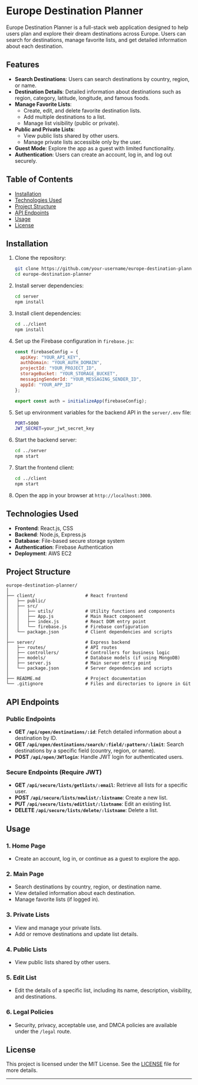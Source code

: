 # Europe Destination Planner

Europe Destination Planner is a full-stack web application designed to help users plan and explore their dream destinations across Europe. Users can search for destinations, manage favorite lists, and get detailed information about each destination.

## Features

- **Search Destinations**: Users can search destinations by country, region, or name.
- **Destination Details**: Detailed information about destinations such as region, category, latitude, longitude, and famous foods.
- **Manage Favorite Lists**:
  - Create, edit, and delete favorite destination lists.
  - Add multiple destinations to a list.
  - Manage list visibility (public or private).
- **Public and Private Lists**: 
  - View public lists shared by other users.
  - Manage private lists accessible only by the user.
- **Guest Mode**: Explore the app as a guest with limited functionality.
- **Authentication**: Users can create an account, log in, and log out securely.

## Table of Contents

- [Installation](#installation)
- [Technologies Used](#technologies-used)
- [Project Structure](#project-structure)
- [API Endpoints](#api-endpoints)
- [Usage](#usage)
- [License](#license)

## Installation

1. Clone the repository:

    ```bash
    git clone https://github.com/your-username/europe-destination-planner.git
    cd europe-destination-planner
    ```

2. Install server dependencies:

    ```bash
    cd server
    npm install
    ```

3. Install client dependencies:

    ```bash
    cd ../client
    npm install
    ```

4. Set up the Firebase configuration in `firebase.js`:

    ```javascript
    const firebaseConfig = {
      apiKey: "YOUR_API_KEY",
      authDomain: "YOUR_AUTH_DOMAIN",
      projectId: "YOUR_PROJECT_ID",
      storageBucket: "YOUR_STORAGE_BUCKET",
      messagingSenderId: "YOUR_MESSAGING_SENDER_ID",
      appId: "YOUR_APP_ID"
    };

    export const auth = initializeApp(firebaseConfig);
    ```

5. Set up environment variables for the backend API in the `server/.env` file:

    ```bash
    PORT=5000
    JWT_SECRET=your_jwt_secret_key
    ```

6. Start the backend server:

    ```bash
    cd ../server
    npm start
    ```

7. Start the frontend client:

    ```bash
    cd ../client
    npm start
    ```

8. Open the app in your browser at `http://localhost:3000`.

## Technologies Used

- **Frontend**: React.js, CSS
- **Backend**: Node.js, Express.js
- **Database**: File-based secure storage system
- **Authentication**: Firebase Authentication
- **Deployment**: AWS EC2

## Project Structure

```
europe-destination-planner/
│
├── client/                   # React frontend
│   ├── public/
│   ├── src/
│   │   ├── utils/            # Utility functions and components
│   │   ├── App.js            # Main React component
│   │   ├── index.js          # React DOM entry point
│   │   └── firebase.js       # Firebase configuration
│   └── package.json          # Client dependencies and scripts
│
├── server/                   # Express backend
│   ├── routes/               # API routes
│   ├── controllers/          # Controllers for business logic
│   ├── models/               # Database models (if using MongoDB)
│   ├── server.js             # Main server entry point
│   └── package.json          # Server dependencies and scripts
│
├── README.md                 # Project documentation
└── .gitignore                # Files and directories to ignore in Git
```

## API Endpoints

### Public Endpoints

- **GET `/api/open/destinations/:id`**: Fetch detailed information about a destination by ID.
- **GET `/api/open/destinations/search/:field/:pattern/:limit`**: Search destinations by a specific field (country, region, or name).
- **POST `/api/open/JWTlogin`**: Handle JWT login for authenticated users.

### Secure Endpoints (Require JWT)

- **GET `/api/secure/lists/getlists/:email`**: Retrieve all lists for a specific user.
- **POST `/api/secure/lists/newlist/:listname`**: Create a new list.
- **PUT `/api/secure/lists/editlist/:listname`**: Edit an existing list.
- **DELETE `/api/secure/lists/delete/:listname`**: Delete a list.

## Usage

### 1. Home Page

- Create an account, log in, or continue as a guest to explore the app.

### 2. Main Page

- Search destinations by country, region, or destination name.
- View detailed information about each destination.
- Manage favorite lists (if logged in).

### 3. Private Lists

- View and manage your private lists.
- Add or remove destinations and update list details.

### 4. Public Lists

- View public lists shared by other users.

### 5. Edit List

- Edit the details of a specific list, including its name, description, visibility, and destinations.

### 6. Legal Policies

- Security, privacy, acceptable use, and DMCA policies are available under the `/legal` route.

## License

This project is licensed under the MIT License. See the [LICENSE](LICENSE) file for more details.

---
